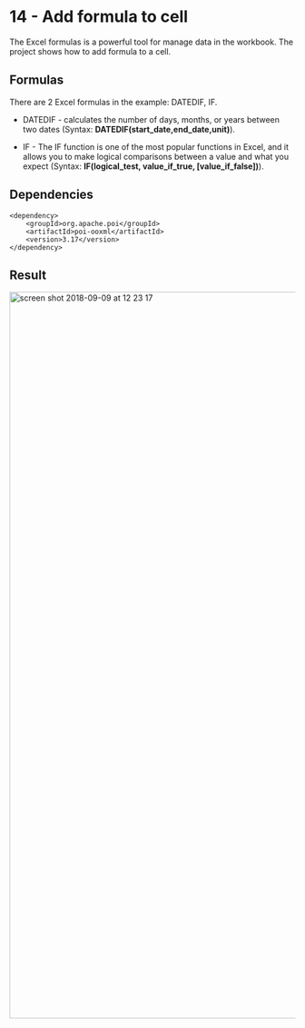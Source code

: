 # 14 - Add formula to cell

The Excel formulas is a powerful tool for manage data in the workbook. The project shows how to add formula to a cell.

## Formulas

There are 2 Excel formulas in the example: DATEDIF, IF.

* DATEDIF - calculates the number of days, months, or years between two dates (Syntax: **DATEDIF(start_date,end_date,unit)**).

* IF - The IF function is one of the most popular functions in Excel, and it allows you to make logical comparisons between a value and what you expect (Syntax: **IF(logical_test, value_if_true, [value_if_false])**).

## Dependencies

```
<dependency>
    <groupId>org.apache.poi</groupId>
    <artifactId>poi-ooxml</artifactId>
    <version>3.17</version>
</dependency>
```
## Result

<img width="1280" alt="screen shot 2018-09-09 at 12 23 17" src="https://user-images.githubusercontent.com/5372875/45263577-c23a6380-b42b-11e8-92f0-445b796591da.png">
